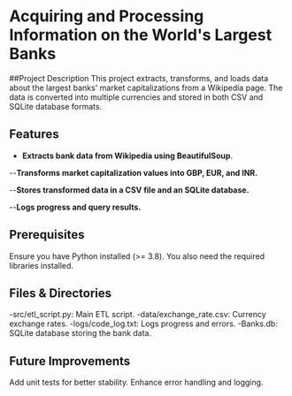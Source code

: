 # Acquiring and Processing Information on the World's Largest Banks 
##Project Description
This project extracts, transforms, and loads data about the largest banks' market capitalizations from a Wikipedia page. The data is converted into multiple currencies and stored in both CSV and SQLite database formats.
## Features
- **Extracts bank data from Wikipedia using BeautifulSoup**.

--**Transforms market capitalization values into GBP, EUR, and INR.**

--**Stores transformed data in a CSV file and an SQLite database.**

--**Logs progress and query results.**
## Prerequisites
Ensure you have Python installed (>= 3.8). You also need the required libraries installed.

## Files & Directories

-src/etl_script.py: Main ETL script.
-data/exchange_rate.csv: Currency exchange rates.
-logs/code_log.txt: Logs progress and errors.
-Banks.db: SQLite database storing the bank data.

## Future Improvements
Add unit tests for better stability.
Enhance error handling and logging.
